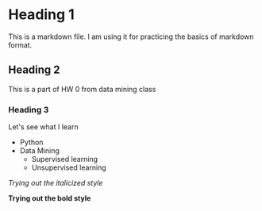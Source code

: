 # Heading 1
This is a markdown file. I am using it for practicing the basics of markdown format.
## Heading 2
This is a part of HW 0 from data mining class
### Heading 3
Let's see what I learn 


- Python
- Data Mining
    - Supervised learning
    - Unsupervised learning


*Trying out the italicized style*

**Trying out the bold style**

